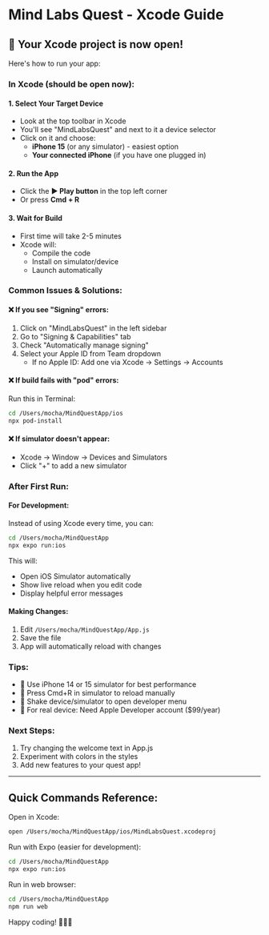# Mind Labs Quest - Xcode Guide

## 🎉 Your Xcode project is now open!

Here's how to run your app:

### In Xcode (should be open now):

#### 1. Select Your Target Device
- Look at the top toolbar in Xcode
- You'll see "MindLabsQuest" and next to it a device selector
- Click on it and choose:
  - **iPhone 15** (or any simulator) - easiest option
  - **Your connected iPhone** (if you have one plugged in)

#### 2. Run the App
- Click the **▶️ Play button** in the top left corner
- Or press **Cmd + R**

#### 3. Wait for Build
- First time will take 2-5 minutes
- Xcode will:
  - Compile the code
  - Install on simulator/device
  - Launch automatically

### Common Issues & Solutions:

#### ❌ If you see "Signing" errors:
1. Click on "MindLabsQuest" in the left sidebar
2. Go to "Signing & Capabilities" tab
3. Check "Automatically manage signing"
4. Select your Apple ID from Team dropdown
   - If no Apple ID: Add one via Xcode → Settings → Accounts

#### ❌ If build fails with "pod" errors:
Run this in Terminal:
```bash
cd /Users/mocha/MindQuestApp/ios
npx pod-install
```

#### ❌ If simulator doesn't appear:
- Xcode → Window → Devices and Simulators
- Click "+" to add a new simulator

### After First Run:

#### For Development:
Instead of using Xcode every time, you can:
```bash
cd /Users/mocha/MindQuestApp
npx expo run:ios
```

This will:
- Open iOS Simulator automatically
- Show live reload when you edit code
- Display helpful error messages

#### Making Changes:
1. Edit `/Users/mocha/MindQuestApp/App.js`
2. Save the file
3. App will automatically reload with changes

### Tips:
- 🎯 Use iPhone 14 or 15 simulator for best performance
- 🔄 Press Cmd+R in simulator to reload manually
- 🐛 Shake device/simulator to open developer menu
- 📱 For real device: Need Apple Developer account ($99/year)

### Next Steps:
1. Try changing the welcome text in App.js
2. Experiment with colors in the styles
3. Add new features to your quest app!

---

## Quick Commands Reference:

Open in Xcode:
```bash
open /Users/mocha/MindQuestApp/ios/MindLabsQuest.xcodeproj
```

Run with Expo (easier for development):
```bash
cd /Users/mocha/MindQuestApp
npx expo run:ios
```

Run in web browser:
```bash
cd /Users/mocha/MindQuestApp
npm run web
```

Happy coding! 🧙‍♂️✨